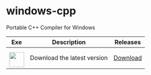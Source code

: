 # windows-cpp
Portable C++ Compiler for Windows

| Exe    | Description | Releases |
| -------- | ------- | ------- |
| <a href="https://github.com/NxRoot/windows-cpp/releases"><img style="min-width: 40px;min-height: 40px; width: 40px; padding-top: 10px;" src="https://i.ibb.co/3mZ9054r/Windows-148-1.png"/></a> | Download the latest version   | [Download](https://github.com/NxRoot/windows-cpp/releases)    |
